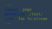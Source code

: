 ```yaml
---
layout: page
permalink: /test/
icon: fas fa-stream
---
```


<html lang="en">
<head>
    <meta charset="UTF-8">
    <meta name="viewport" content="width=device-width, initial-scale=1.0">
    <title>Our Services</title>
    <style>
        body {
            background-color: #2c3e50;
            font-family: 'Segoe UI', Tahoma, Geneva, Verdana, sans-serif;
            margin: 0;
            padding: 40px;
            color: #fff;
            overflow-x: auto;
            max-width: 1400px; /* Slightly wider for desktop */
            margin: 0 auto;
        }

        .logo-container {
            text-align: left; /* Align logo to the left on desktop */
            margin-bottom: 40px;
            padding-left: 40px; /* Add some padding */
        }

        .logo-container img {
            max-width: 180px; /* Slightly larger logo */
            height: auto;
            border-radius: 10px;
            box-shadow: 0 6px 12px rgba(0, 0, 0, 0.2); /* More pronounced shadow */
            animation: pulse 2s ease-in-out infinite alternate;
            cursor: pointer; /* Indicate it might be clickable */
        }

        @keyframes pulse {
            0% { transform: scale(1); }
            100% { transform: scale(1.03); } /* Subtler pulse on desktop */
        }

        h1 {
            font-size: 3em; /* Larger heading */
            color: #4CAF50;
            margin-bottom: 40px;
            padding-left: 40px;
        }

        .services-container {
            display: grid; /* Switch to a grid layout */
            grid-template-columns: repeat(auto-fit, minmax(350px, 1fr)); /* Responsive columns */
            gap: 40px;
            padding: 0 40px;
        }

        .service-item {
            background-color: rgba(255, 255, 255, 0.05);
            border-radius: 12px; /* Slightly more rounded */
            padding: 30px; /* More padding */
            box-shadow: 0 8px 16px rgba(0, 0, 0, 0.15); /* Enhanced shadow */
            border-left: 6px solid #4CAF50; /* Thicker border */
            transition: transform 0.3s ease-in-out, box-shadow 0.3s ease-in-out; /* Smooth hover transitions */
        }

        .service-item:hover {
            transform: translateY(-5px); /* Subtle lift on hover */
            box-shadow: 0 12px 24px rgba(0, 0, 0, 0.2); /* More pronounced shadow on hover */
        }

        .service-item img {
            max-width: 100%;
            height: auto;
            border-radius: 10px; /* More rounded images */
            margin-bottom: 20px;
            box-shadow: 0 4px 8px rgba(0, 0, 0, 0.1);
        }

        .service-item h2 {
            font-size: 1.8em; /* Larger heading */
            color: #f1f1f1;
            margin-bottom: 15px;
        }

        .service-item p {
            line-height: 1.7; /* Improved readability */
            color: #ccc;
            font-size: 1.1em; /* Slightly larger text */
        }

        .faq-container {
            margin-top: 60px;
            padding: 0 40px;
        }

        .faq-container h3 {
            font-size: 2.5em; /* Larger heading */
            color: #4CAF50;
            margin-bottom: 35px;
            text-align: left; /* Align left */
        }

        .faq-list {
            display: grid; /* Use a grid for FAQ items */
            grid-template-columns: repeat(auto-fit, minmax(400px, 1fr)); /* Responsive columns */
            gap: 20px;
        }

        .faq-item {
            background-color: rgba(255, 255, 255, 0.05);
            border-radius: 10px;
            padding: 20px;
            box-shadow: 0 4px 8px rgba(0, 0, 0, 0.1);
            transition: background-color 0.3s ease;
        }

        .faq-item:hover {
            background-color: rgba(255, 255, 255, 0.1);
        }

        .faq-question {
            font-weight: bold;
            margin-bottom: 10px;
            color: #f1f1f1;
            cursor: pointer;
            padding-bottom: 10px;
            border-bottom: 1px solid rgba(255, 255, 255, 0.1);
            font-size: 1.2em;
        }

        .faq-answer {
            margin-top: 10px;
            color: #ccc;
            line-height: 1.6;
            max-height: 0;
            overflow: hidden;
            transition: max-height 0.3s ease-out;
            font-size: 1em;
        }

        .faq-question.active + .faq-answer {
            max-height: 300px; /* Adjust as needed */
        }
    </style>
</head>
<body>

    <div class="logo-container">
        <img src="PNG file-2.png" alt="Logo" onclick="window.location.href='#'" style="cursor: pointer;">
    </div>

    <h1>Our Services</h1>

    <section class="services-container">
        <div class="service-item">
            <img src="1742496723906.jpg" alt="Cybersecurity expert panel discussing digital safety">
            <h2>Expert Panel</h2>
            <p>Connect with a team of cybersecurity experts covering a range of topics, from protecting your online presence to navigating the digital landscape, all here to answer your Questions and share practical insights.</p>
        </div>

        <div class="service-item">
            <img src="1742498458560.jpg" alt="Simple and clean user interface design">
            <h2>User Friendly Interface</h2>
            <p>Our website features a simple and easy to use design, ensuring that users can effortlessly find the cybersecurity information they need with clear categories, and a user-friendly layout.</p>
        </div>

        <div class="service-item">
            <img src="1742497812008.jpg" alt="Clear and concise terms explanation">
            <h2>User Friendly Terms</h2>
            <p>We explain cybersecurity without using complicated language so it is easy for everyone to understand. Aiming to simplify the world of digital security for a straightforward and inclusive experience.</p>
        </div>
    </section>

    <div class="faq-container">
        <h3>Frequently Asked Questions</h3>
        <div class="faq-list">
            <div class="faq-item">
                <div class="faq-question">What is Cyber Bouncerz?</div>
                <div class="faq-answer">Cyber Bouncerz is a collective of accredited cybersecurity consultants ready to address any cybersecurity concerns.</div>
            </div>
            <div class="faq-item">
                <div class="faq-question">Is Cyber Bouncerz free?</div>
                <div class="faq-answer">Currently, all services provided by Cyber Bouncerz are free for everyone.</div>
            </div>
            <div class="faq-item">
                <div class="faq-question">Who is Cyber Bouncerz aimed to help?</div>
                <div class="faq-answer">Cyber Bouncerz is designed to assist anyone in need of cybersecurity services.</div>
            </div>
            <div class="faq-item">
                <div class="faq-question">How can I contact Cyber Bouncerz?</div>
                <div class="faq-answer">You can reach out to Cyber Bouncerz by clicking on the "contact us" tab on our website.</div>
            </div>
        </div>
    </div>

    <script>
        const faqQuestions = document.querySelectorAll('.faq-question');

        faqQuestions.forEach(question => {
            question.addEventListener('click', () => {
                question.classList.toggle('active');
                const answer = question.nextElementSibling;
                answer.style.maxHeight = answer.style.maxHeight ? null : answer.scrollHeight + 'px';
            });
        });
    </script>

</body>
</html>

